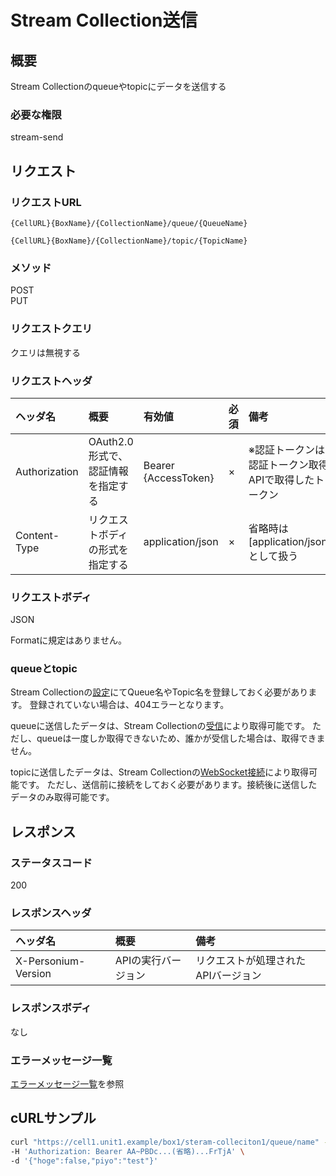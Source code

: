# Stream Collection送信
## 概要
Stream Collectionのqueueやtopicにデータを送信する

### 必要な権限
stream-send

## リクエスト
### リクエストURL
```
{CellURL}{BoxName}/{CollectionName}/queue/{QueueName}
```
```
{CellURL}{BoxName}/{CollectionName}/topic/{TopicName}
```

### メソッド
POST<br>
PUT

### リクエストクエリ
クエリは無視する

### リクエストヘッダ

|ヘッダ名|概要|有効値|必須|備考|
|:--|:--|:--|:--|:--|
|Authorization|OAuth2.0形式で、認証情報を指定する|Bearer {AccessToken}|×|※認証トークンは認証トークン取得APIで取得したトークン|
|Content-Type|リクエストボディの形式を指定する|application/json|×|省略時は[application/json]として扱う|

### リクエストボディ
JSON

Formatに規定はありません。

### queueとtopic
Stream Collectionの[設定](386_Configure_Stream_Collection.md)にてQueue名やTopic名を登録しておく必要があります。
登録されていない場合は、404エラーとなります。

queueに送信したデータは、Stream Collectionの[受信](388_Stream_Collection_Receive.md)により取得可能です。
ただし、queueは一度しか取得できないため、誰かが受信した場合は、取得できません。

topicに送信したデータは、Stream Collectionの[WebSocket接続](389_Stream_Collection_WebSocket.md)により取得可能です。
ただし、送信前に接続をしておく必要があります。接続後に送信したデータのみ取得可能です。

## レスポンス
### ステータスコード
200

### レスポンスヘッダ

|ヘッダ名|概要|備考|
|:--|:--|:--|
|X-Personium-Version|APIの実行バージョン|リクエストが処理されたAPIバージョン|

### レスポンスボディ
なし

### エラーメッセージ一覧
[エラーメッセージ一覧](004_Error_Messages.md)を参照

## cURLサンプル
```sh
curl "https://cell1.unit1.example/box1/steram-colleciton1/queue/name" -X POST -i \
-H 'Authorization: Bearer AA~PBDc...(省略)...FrTjA' \
-d '{"hoge":false,"piyo":"test"}'
```
